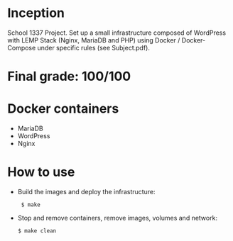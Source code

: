 # Inception

School 1337 Project. Set up a small infrastructure composed of WordPress with LEMP Stack (Nginx, MariaDB and PHP) using Docker / Docker-Compose under specific rules (see Subject.pdf).


# Final grade: 100/100

# Docker containers

  * MariaDB
  * WordPress
  * Nginx

# How to use

 * Build the images and deploy the infrastructure:

   ```
    $ make
   ```
 * Stop and remove containers, remove images, volumes and network:

   ```
   $ make clean
   ```
